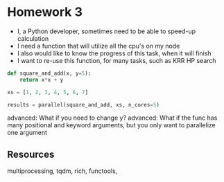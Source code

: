 

# Homework 3

- I, a Python developer, sometimes need to be able to speed-up calculation
- I need a function that will utilize all the cpu's on my node
- I also would like to know the progress of this task, when it will finish
- I want to re-use this function, for many tasks, such as KRR HP search


```Python
def square_and_add(x, y=5):
    return x*x + y

xs = [1, 2, 3, 4, 5, 6, 7]

results = parallel(square_and_add, xs, n_cores=5)
```

advanced: What if you need to change y?
advanced: What if the func has many positional and keyword arguments, but you only want to parallelize one argument


## Resources

multiprocessing, tqdm, rich, functools,

